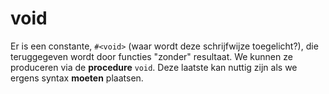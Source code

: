 # void
Er is een constante, `#<void>` (waar wordt deze schrijfwijze toegelicht?), die teruggegeven wordt door functies "zonder" resultaat. We kunnen ze produceren via de **procedure** `void`. Deze laatste kan nuttig zijn als we ergens syntax **moeten** plaatsen.
